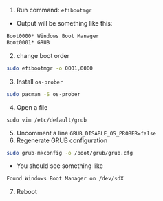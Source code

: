 
1. Run command: `efibootmgr`

- Output will be something like this:

```bash
Boot0000* Windows Boot Manager
Boot0001* GRUB
```

2. change boot order

```bash
sudo efibootmgr -o 0001,0000
```

3. Install `os-prober`

```bash
sudo pacman -S os-prober
```

4. Open a file

`sudo vim /etc/default/grub`

5. Uncomment a line `GRUB_DISABLE_OS_PROBER=false`
6. Regenerate GRUB configuration

```bash
sudo grub-mkconfig -o /boot/grub/grub.cfg
```

- You should see something like

```bash
Found Windows Boot Manager on /dev/sdX
```

7. Reboot